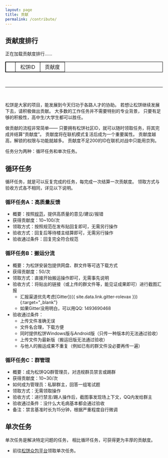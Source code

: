 ```yaml
---
layout: page
title: 贡献
permalink: /contribute/
---
```


## 贡献度排行

<style>
table {
    border-collapse: collapse;
}

table, th, td {
    border: 1px solid black;
}

th, td {
    padding-left: 15px;
    padding-right: 15px;
}
</style>

<div id="loading">
    <p>正在加载贡献度排行……</p>
</div>

<table id="c-points">
    <th>
        <td>松饼ID</td>
        <td>贡献度</td>
    </th>
</table>

<br />

---

<br />

松饼是大家的项目，能发展到今天归功于各路人才的协助。
若想让松饼继续发展下去，请积极做出贡献。
大多数的工作任务并不需要特别的专业背景，
只要有足够的积极性，高中生/大学生都可以胜任。

做贡献的流程非常简单——
只要拥有松饼社区ID，就可以随时领取任务，将其完成并结算“贡献度”。
贡献度将在联机模式复活后成为一个重要属性。
贡献度越高，解锁的权限与功能就越多。
贡献度不足200的ID在联机对战中只能用京狗。

任务分为两种：循环任务和单次任务。

## 循环任务

循环任务，就是可以反复完成的任务，每完成一次结算一次贡献度。
领取方式与验收方式各不相同，详见以下说明。

### 循环任务A：高质量反馈

- 概要：按照[规范](/feedback/)，提供高质量的意见/建议/报错
- 获得贡献度：10~100/次
- 领取方式：按照规范在发布贴回复即可，无需另行操作
- 验收方式：回复后等待楼主结算即可，无需另行操作
- 验收通过条件：回复完全符合规范

### 循环任务B：搬运分流

- 概要：为松饼安装包提供网盘、群文件等可选下载方式
- 获得贡献度：50/次
- 领取方式：直接开始搬运操作即可，无需事先说明
- 验收方式：将贴出的链接（或上传的群文件等，能见证成果即可）进行截图汇报
    - 汇报渠道优先考虑[Gitter]({{ site.data.link.gitter-rolevax }}){:target="_blank"}
    - 如果Gitter没用明白，可以用QQ: 1493690468
- 验收通过条件：
    - 上传文件准确无误
    - 文件名合理，下载方便
    - 同时提供松饼Windows版与Android版（只传一种版本的无法通过验收）
    - 上传文件为最新版（搬运旧版无法通过验收）
    - 与他人的搬运成果不重复（例如已有的群文件没必要再传一遍）

### 循环任务C：群管理

- 概要：成为松饼QQ群管理员，对违规群员禁言或踢群
- 获得贡献度：10~30/次
- 如何成为管理员：私聊群主，回答一组笔试题
- 领取方式：无需领取操作
- 验收方式：进行禁言/踢人操作后，截图事发现场上下文，QQ内发给群主
- 验收通过条件：没什么大毛病基本都会通过验收
- 备注：禁言基准时长为15分钟，根据严重程度自行微调

## 单次任务

单次任务是解决特定问题的任务，
相比循环任务，可获得更为丰厚的贡献度。

- 前往[松饼众包平台](/crowd/)领取单次任务。

<script src="/js/teru.js"></script>

<script>
function renderTable(sc) {
    var table = document.getElementById('c-points');

    if (sc.Entries) {
        for (var i = 0; i < sc.Entries.length; i++) {
            var row1 = table.insertRow(i + 1);

            var row1col1 = row1.insertCell(0);
            row1col1.innerHTML = "" + (i + 1);

            var row1col2 = row1.insertCell(1);
            row1col2.innerHTML = sc.Entries[i].Username;

            var row1col3 = row1.insertCell(2);
            row1col3.align = "right";
            row1col3.innerHTML = sc.Entries[i].CPoint;
        }
    }

    var loading = document.getElementById('loading');
    loading.style.display = "none";
}

teru.send("GET", "/account/c-points", "", renderTable);
</script>

